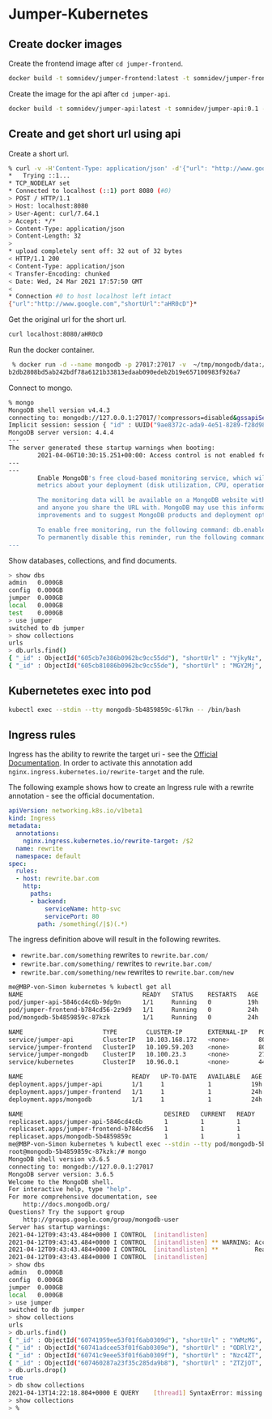 # Jumper-Kubernetes

## Create docker images

Create the frontend image after `cd jumper-frontend`.

```bash
docker build -t somnidev/jumper-frontend:latest -t somnidev/jumper-frontend:0.1 -f Dockerfile .
```

Create the image for the api after `cd jumper-api`.

```bash
docker build -t somnidev/jumper-api:latest -t somnidev/jumper-api:0.1 -f Dockerfile .
```

## Create and get short url using api

Create a short url.

```bash
% curl -v -H'Content-Type: application/json' -d'{"url": "http://www.google.com"}' http://localhost:8080/
*   Trying ::1...
* TCP_NODELAY set
* Connected to localhost (::1) port 8080 (#0)
> POST / HTTP/1.1
> Host: localhost:8080
> User-Agent: curl/7.64.1
> Accept: */*
> Content-Type: application/json
> Content-Length: 32
> 
* upload completely sent off: 32 out of 32 bytes
< HTTP/1.1 200 
< Content-Type: application/json
< Transfer-Encoding: chunked
< Date: Wed, 24 Mar 2021 17:57:50 GMT
< 
* Connection #0 to host localhost left intact
{"url":"http://www.google.com","shortUrl":"aHR0cD"}*
```

Get the original url for the short url.

```bash
curl localhost:8080/aHR0cD
```

Run the docker container.

```bash
 % docker run -d --name mongodb -p 27017:27017 -v  ~/tmp/mongodb/data:/data/db mongo
b2db2808bd5ab242bdf78a6121b33813edaab090edeb2b19e657100983f926a7
```

Connect to mongo.

```bash
% mongo
MongoDB shell version v4.4.3
connecting to: mongodb://127.0.0.1:27017/?compressors=disabled&gssapiServiceName=mongodb
Implicit session: session { "id" : UUID("9ae8372c-ada9-4e51-8289-f28d983c881d") }
MongoDB server version: 4.4.4
---
The server generated these startup warnings when booting: 
        2021-04-06T10:30:15.251+00:00: Access control is not enabled for the database. Read and write access to data and configuration is unrestricted
---
---
        Enable MongoDB's free cloud-based monitoring service, which will then receive and display
        metrics about your deployment (disk utilization, CPU, operation statistics, etc).

        The monitoring data will be available on a MongoDB website with a unique URL accessible to you
        and anyone you share the URL with. MongoDB may use this information to make product
        improvements and to suggest MongoDB products and deployment options to you.

        To enable free monitoring, run the following command: db.enableFreeMonitoring()
        To permanently disable this reminder, run the following command: db.disableFreeMonitoring()
---
```

Show databases, collections, and find documents.

```bash
> show dbs
admin   0.000GB
config  0.000GB
jumper  0.000GB
local   0.000GB
test    0.000GB
> use jumper
switched to db jumper
> show collections
urls
> db.urls.find()
{ "_id" : ObjectId("605cb7e386b0962bc9cc55dd"), "shortUrl" : "YjkyNz", "originalUrl" : "http://www.google.com", "_class" : "io.jumper.backend.model.ShortUrl" }
{ "_id" : ObjectId("605cb81086b0962bc9cc55de"), "shortUrl" : "MGY2Mj", "originalUrl" : "http://www.google.com", "_class" : "io.jumper.backend.model.ShortUrl" }
```

## Kubernetetes exec into pod

```bash
kubectl exec --stdin --tty mongodb-5b4859859c-6l7kn -- /bin/bash
```

## Ingress rules

Ingress has the ability to rewrite the target uri - see the [Official Documentation](https://kubernetes.github.io/ingress-nginx/examples/rewrite/#rewrite-target). In order to activate this annotation add `nginx.ingress.kubernetes.io/rewrite-target` and the rule.

The following example shows how to create an Ingress rule with a rewrite annotation - see the official documentation.

```yaml
apiVersion: networking.k8s.io/v1beta1
kind: Ingress
metadata:
  annotations:
    nginx.ingress.kubernetes.io/rewrite-target: /$2
  name: rewrite
  namespace: default
spec:
  rules:
  - host: rewrite.bar.com
    http:
      paths:
      - backend:
          serviceName: http-svc
          servicePort: 80
        path: /something(/|$)(.*)
```

The ingress definition above will result in the following rewrites.

- `rewrite.bar.com/something` rewrites to `rewrite.bar.com/`
- `rewrite.bar.com/something/` rewrites to `rewrite.bar.com/`
- `rewrite.bar.com/something/new` rewrites to `rewrite.bar.com/new`

```bash
me@MBP-von-Simon kubernetes % kubectl get all          
NAME                                 READY   STATUS    RESTARTS   AGE
pod/jumper-api-5846cd4c6b-9dp9n      1/1     Running   0          19h
pod/jumper-frontend-b784cd56-2z9d9   1/1     Running   0          24h
pod/mongodb-5b4859859c-87kzk         1/1     Running   0          24h

NAME                      TYPE        CLUSTER-IP       EXTERNAL-IP   PORT(S)     AGE
service/jumper-api        ClusterIP   10.103.168.172   <none>        80/TCP      19h
service/jumper-frontend   ClusterIP   10.109.59.203    <none>        80/TCP      24h
service/jumper-mongodb    ClusterIP   10.100.23.3      <none>        27017/TCP   24h
service/kubernetes        ClusterIP   10.96.0.1        <none>        443/TCP     26d

NAME                              READY   UP-TO-DATE   AVAILABLE   AGE
deployment.apps/jumper-api        1/1     1            1           19h
deployment.apps/jumper-frontend   1/1     1            1           24h
deployment.apps/mongodb           1/1     1            1           24h

NAME                                       DESIRED   CURRENT   READY   AGE
replicaset.apps/jumper-api-5846cd4c6b      1         1         1       19h
replicaset.apps/jumper-frontend-b784cd56   1         1         1       24h
replicaset.apps/mongodb-5b4859859c         1         1         1       24h
me@MBP-von-Simon kubernetes % kubectl exec --stdin --tty pod/mongodb-5b4859859c-87kzk -- /bin/bash
root@mongodb-5b4859859c-87kzk:/# mongo
MongoDB shell version v3.6.5
connecting to: mongodb://127.0.0.1:27017
MongoDB server version: 3.6.5
Welcome to the MongoDB shell.
For interactive help, type "help".
For more comprehensive documentation, see
	http://docs.mongodb.org/
Questions? Try the support group
	http://groups.google.com/group/mongodb-user
Server has startup warnings: 
2021-04-12T09:43:43.484+0000 I CONTROL  [initandlisten] 
2021-04-12T09:43:43.484+0000 I CONTROL  [initandlisten] ** WARNING: Access control is not enabled for the database.
2021-04-12T09:43:43.484+0000 I CONTROL  [initandlisten] **          Read and write access to data and configuration is unrestricted.
2021-04-12T09:43:43.484+0000 I CONTROL  [initandlisten] 
> show dbs
admin   0.000GB
config  0.000GB
jumper  0.000GB
local   0.000GB
> use jumper
switched to db jumper
> show collections
urls
> db.urls.find()
{ "_id" : ObjectId("60741959ee53f01f6ab0309d"), "shortUrl" : "YWMzMG", "originalUrl" : "http://www.google.com", "_class" : "io.jumper.api.model.ShortUrl" }
{ "_id" : ObjectId("60741adcee53f01f6ab0309e"), "shortUrl" : "ODRlY2", "originalUrl" : "http://www.google.com", "_class" : "io.jumper.api.model.ShortUrl" }
{ "_id" : ObjectId("60741c9eee53f01f6ab0309f"), "shortUrl" : "Nzc4ZT", "originalUrl" : "http://swr3.de", "_class" : "io.jumper.api.model.ShortUrl" }
{ "_id" : ObjectId("607460287a23f35c285da9b8"), "shortUrl" : "ZTZjOT", "originalUrl" : "https://www.bbc.com/news/uk-56721559", "_class" : "io.jumper.api.model.ShortUrl" }
> db.urls.drop()
true
> db show collections
2021-04-13T14:22:18.804+0000 E QUERY    [thread1] SyntaxError: missing ; before statement @(shell):1:3
> show collections
> %                                                                           me@MBP-von-Simon kubernetes % ```
